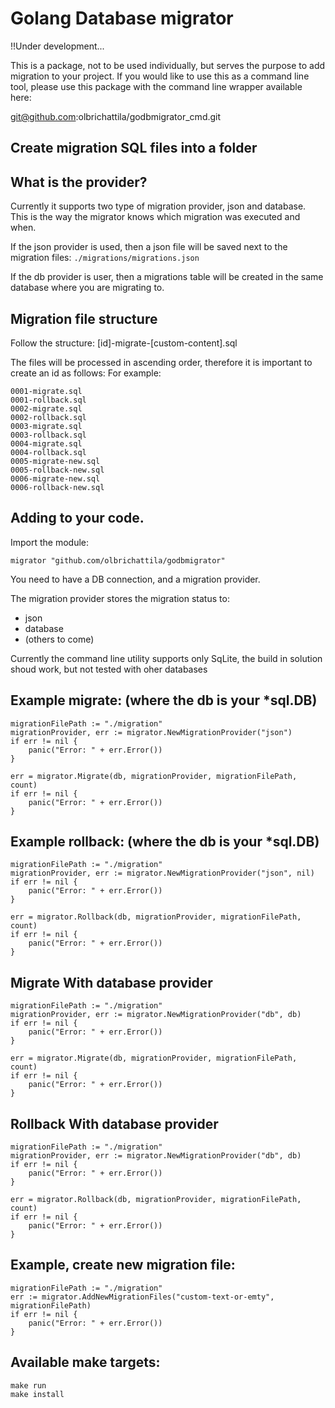 # Golang Database migrator

!!Under development...

This is a package, not to be used individually, but serves the purpose to add migration to your project.
If you would like to use this as a command line tool, please use this package with the command line wrapper
available here:

git@github.com:olbrichattila/godbmigrator_cmd.git

## Create migration SQL files into a folder

## What is the provider?

Currently it supports two type of migration provider, json and database.
This is the way the migrator knows which migration was executed and when.

If the json provider is used, then a json file will be saved next to the migration files:
```./migrations/migrations.json```

If the db provider is user, then a migrations table will be created in the same database where you are migrating to.

## Migration file structure

Follow the structure:
[id]-migrate-[custom-content].sql

The files will be processed in ascending order, therefore it is important to create an id as follows:
For example:
```
0001-migrate.sql
0001-rollback.sql
0002-migrate.sql
0002-rollback.sql
0003-migrate.sql
0003-rollback.sql
0004-migrate.sql
0004-rollback.sql
0005-migrate-new.sql
0005-rollback-new.sql
0006-migrate-new.sql
0006-rollback-new.sql
```

## Adding to your code.

Import the module:

```migrator "github.com/olbrichattila/godbmigrator"```

You need to have a DB connection, and a migration provider.

The migration provider stores the migration status to:
- json
- database
- (others to come)

Currently the command line utility supports only SqLite, the build in solution shoud work, but not tested with oher databases

## Example migrate: (where the db is your *sql.DB)

```
migrationFilePath := "./migration"
migrationProvider, err := migrator.NewMigrationProvider("json")
if err != nil {
    panic("Error: " + err.Error())
}

err = migrator.Migrate(db, migrationProvider, migrationFilePath, count)
if err != nil {
    panic("Error: " + err.Error())
}
```

## Example rollback: (where the db is your *sql.DB)
```
migrationFilePath := "./migration"
migrationProvider, err := migrator.NewMigrationProvider("json", nil)
if err != nil {
    panic("Error: " + err.Error())
}

err = migrator.Rollback(db, migrationProvider, migrationFilePath, count)
if err != nil {
    panic("Error: " + err.Error())
}
```

## Migrate With database provider
```
migrationFilePath := "./migration"
migrationProvider, err := migrator.NewMigrationProvider("db", db)
if err != nil {
    panic("Error: " + err.Error())
}

err = migrator.Migrate(db, migrationProvider, migrationFilePath, count)
if err != nil {
    panic("Error: " + err.Error())
}
```

## Rollback With database provider
```
migrationFilePath := "./migration"
migrationProvider, err := migrator.NewMigrationProvider("db", db)
if err != nil {
    panic("Error: " + err.Error())
}

err = migrator.Rollback(db, migrationProvider, migrationFilePath, count)
if err != nil {
    panic("Error: " + err.Error())
}
```

## Example, create new migration file:
```
migrationFilePath := "./migration"
err := migrator.AddNewMigrationFiles("custom-text-or-emty", migrationFilePath)
if err != nil {
    panic("Error: " + err.Error())
}
```

## Available make targets:
```
make run
make install
```
